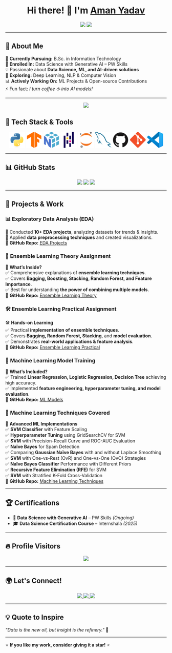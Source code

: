 <h1 align="center">
  Hi there! 👋 I'm <a href="https://www.linkedin.com/in/aman-yadav-6b64b6253/" target="_blank">Aman Yadav</a>
</h1>

<p align="center">
  <img src="https://media.giphy.com/media/hvRJCLFzcasrR4ia7z/giphy.gif" width="40px"/>
  <img src="https://readme-typing-svg.herokuapp.com?font=Roboto&color=%23F7A41D&size=25&center=true&vCenter=true&width=550&lines=Aspiring+Data+Scientist+%7C+ML+Enthusiast;AI+%26+Data+Science+Explorer;Open+Source+Contributor;Passionate+about+AI-driven+Solutions">
</p>

---

## 📌 **About Me**
🌱 **Currently Pursuing:** B.Sc. in Information Technology  
📖 **Enrolled In:** Data Science with Generative AI – PW Skills  
💡 Passionate about **Data Science, ML, and AI-driven solutions**  
🔬 **Exploring:** Deep Learning, NLP & Computer Vision  
📊 **Actively Working On:** ML Projects & Open-source Contributions  
⚡ Fun fact: *I turn coffee ☕ into AI models!*

---

<p align="center">
  <img src="https://your-gif-link-here.gif" width="600">
</p>

## 🚀 **Tech Stack & Tools**
<p align="center">
  <img src="https://raw.githubusercontent.com/devicons/devicon/master/icons/python/python-original.svg" alt="python" width="50" height="50"/>
  <img src="https://raw.githubusercontent.com/devicons/devicon/master/icons/tensorflow/tensorflow-original.svg" alt="tensorflow" width="50" height="50"/>
  <img src="https://raw.githubusercontent.com/devicons/devicon/master/icons/numpy/numpy-original.svg" alt="numpy" width="50" height="50"/>
  <img src="https://raw.githubusercontent.com/devicons/devicon/master/icons/pandas/pandas-original.svg" alt="pandas" width="50" height="50"/>
  <img src="https://raw.githubusercontent.com/devicons/devicon/master/icons/jupyter/jupyter-original.svg" alt="jupyter" width="50" height="50"/>
  <img src="https://raw.githubusercontent.com/devicons/devicon/master/icons/mysql/mysql-original.svg" alt="mysql" width="50" height="50"/>
  <img src="https://raw.githubusercontent.com/devicons/devicon/master/icons/github/github-original.svg" alt="github" width="50" height="50"/>
  <img src="https://raw.githubusercontent.com/devicons/devicon/master/icons/git/git-original.svg" alt="git" width="50" height="50"/>
  <img src="https://raw.githubusercontent.com/devicons/devicon/master/icons/vscode/vscode-original.svg" alt="vscode" width="50" height="50"/>
</p>

---

## 📊 **GitHub Stats**
<div align="center">
  <img src="https://github-readme-stats.vercel.app/api?username=Amanyadav-07&show_icons=true&theme=radical" width="400">
  <img src="https://github-readme-streak-stats.herokuapp.com/?user=Amanyadav-07&theme=radical" width="400">
  <img src="https://github-readme-stats.vercel.app/api/top-langs/?username=Amanyadav-07&layout=compact&theme=radical" width="400"/>
</div>

---

## 🚀 **Projects & Work**
### 📊 **Exploratory Data Analysis (EDA)**
🔹 Conducted **10+ EDA projects**, analyzing datasets for trends & insights.  
🔹 Applied **data preprocessing techniques** and created visualizations.  
🔗 **GitHub Repo:** [EDA Projects](https://github.com/Amanyadav-07/Machine-Learning-Projects/tree/main/EDA)

### 🏰 **Ensemble Learning Theory Assignment**
📖 **What’s Inside?**  
✅ Comprehensive explanations of **ensemble learning techniques**.  
✅ Covers **Bagging, Boosting, Stacking, Random Forest, and Feature Importance**.  
✅ Best for understanding **the power of combining multiple models**.  
🔗 **GitHub Repo:** [Ensemble Learning Theory](https://github.com/Amanyadav-07/YourRepoLink)

### 🛠️ **Ensemble Learning Practical Assignment**
🛠️ **Hands-on Learning**  
✅ Practical **implementation of ensemble techniques**.  
✅ Covers **Bagging, Random Forest, Stacking**, and **model evaluation**.  
✅ Demonstrates **real-world applications & feature analysis**.  
🔗 **GitHub Repo:** [Ensemble Learning Practical](https://github.com/Amanyadav-07/YourRepoLink)

### 🚀 **Machine Learning Model Training**
🚀 **What’s Included?**  
✅ Trained **Linear Regression, Logistic Regression, Decision Tree** achieving high accuracy.  
✅ Implemented **feature engineering, hyperparameter tuning, and model evaluation**.  
🔗 **GitHub Repo:** [ML Models](https://github.com/Amanyadav-07/Machine-Learning-Projects)

### 🚀 **Machine Learning Techniques Covered**
🎯 **Advanced ML Implementations**  
✅ **SVM Classifier** with Feature Scaling  
✅ **Hyperparameter Tuning** using GridSearchCV for SVM  
✅ **SVM** with Precision-Recall Curve and ROC-AUC Evaluation  
✅ **Naïve Bayes** for Spam Detection  
✅ Comparing **Gaussian Naïve Bayes** with and without Laplace Smoothing  
✅ **SVM** with One-vs-Rest (OvR) and One-vs-One (OvO) Strategies  
✅ **Naïve Bayes Classifier** Performance with Different Priors  
✅ **Recursive Feature Elimination (RFE)** for SVM  
✅ **SVM** with Stratified K-Fold Cross-Validation  
🔗 **GitHub Repo:** [Machine Learning Techniques](https://github.com/Amanyadav-07/YourRepoLink)

---

## 🏆 **Certifications**
- 🏅 **Data Science with Generative AI** – PW Skills *(Ongoing)*  
- 🎓 **Data Science Certification Course** – Internshala *(2025)*  

---

## 🔥 **Profile Visitors**
<p align="center">
  <img src="https://komarev.com/ghpvc/?username=Amanyadav-07&label=Profile%20Views&color=brightgreen&style=flat" />
</p>

---

## 🌍 **Let's Connect!**
<p align="center">
  <a href="https://www.linkedin.com/in/aman-yadav-6b64b6253/" target="_blank">
    <img src="https://img.shields.io/badge/LinkedIn-0A66C2?style=for-the-badge&logo=linkedin&logoColor=white"/>
  </a>
  <a href="https://github.com/Amanyadav-07" target="_blank">
    <img src="https://img.shields.io/badge/GitHub-181717?style=for-the-badge&logo=github&logoColor=white"/>
  </a>
  <a href="mailto:amanyadav32327@gmail.com">
    <img src="https://img.shields.io/badge/Email-D14836?style=for-the-badge&logo=gmail&logoColor=white"/>
  </a>
</p>

---

## 💡 **Quote to Inspire**
_"Data is the new oil, but insight is the refinery."_ 🚀  

---

⭐ **If you like my work, consider giving it a star!** ⭐  
